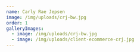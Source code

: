 ```yaml
---
name: Carly Rae Jepsen
image: /img/uploads/crj-bw.jpg
order: 1
galleryImages:
  - image: /img/uploads/crj-bw.jpg
  - image: /img/uploads/client-ecommerce-crj.jpg
---
```

